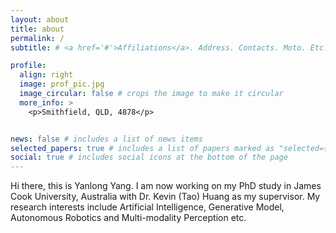 ```yaml
---
layout: about
title: about
permalink: /
subtitle: # <a href='#'>Affiliations</a>. Address. Contacts. Moto. Etc.

profile:
  align: right
  image: prof_pic.jpg
  image_circular: false # crops the image to make it circular
  more_info: >
    <p>Smithfield, QLD, 4878</p>


news: false # includes a list of news items
selected_papers: true # includes a list of papers marked as "selected={true}"
social: true # includes social icons at the bottom of the page
---
```

Hi there, this is Yanlong Yang. I am now working on my PhD study in James Cook University, Australia with Dr. Kevin (Tao) Huang as my supervisor. My research interests include Artificial Intelligence, Generative Model, Autonomous Robotics and Multi-modality Perception etc.
